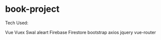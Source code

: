 # book-project

Tech Used:

Vue 
Vuex
Swal aleart
Firebase
Firestore
bootstrap
axios
jquery
vue-router
